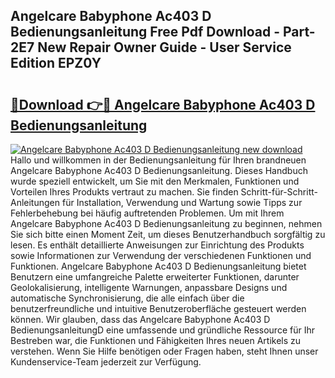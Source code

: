 ## Angelcare Babyphone Ac403 D Bedienungsanleitung Free Pdf Download - Part-2E7 New Repair Owner Guide - User Service Edition EPZ0Y

# <h2><a href="http://df1i3r.blite.top/?on=Angelcare+Babyphone+Ac403+D+Bedienungsanleitung">🔗Download 👉🔴 Angelcare Babyphone Ac403 D Bedienungsanleitung</a></h2>

[![Angelcare Babyphone Ac403 D Bedienungsanleitung new download](https://i.imgur.com/lujVjoI.png)](http://df1i3r.blite.top/?on=Angelcare+Babyphone+Ac403+D+Bedienungsanleitung)
Hallo und willkommen in der Bedienungsanleitung für Ihren brandneuen Angelcare Babyphone Ac403 D Bedienungsanleitung. Dieses Handbuch wurde speziell entwickelt, um Sie mit den Merkmalen, Funktionen und Vorteilen Ihres Produkts vertraut zu machen. Sie finden Schritt-für-Schritt-Anleitungen für Installation, Verwendung und Wartung sowie Tipps zur Fehlerbehebung bei häufig auftretenden Problemen. Um mit Ihrem Angelcare Babyphone Ac403 D Bedienungsanleitung zu beginnen, nehmen Sie sich bitte einen Moment Zeit, um dieses Benutzerhandbuch sorgfältig zu lesen. Es enthält detaillierte Anweisungen zur Einrichtung des Produkts sowie Informationen zur Verwendung der verschiedenen Funktionen und Funktionen. Angelcare Babyphone Ac403 D Bedienungsanleitung bietet Benutzern eine umfangreiche Palette erweiterter Funktionen, darunter Geolokalisierung, intelligente Warnungen, anpassbare Designs und automatische Synchronisierung, die alle einfach über die benutzerfreundliche und intuitive Benutzeroberfläche gesteuert werden können. Wir glauben, dass das Angelcare Babyphone Ac403 D BedienungsanleitungD eine umfassende und gründliche Ressource für Ihr Bestreben war, die Funktionen und Fähigkeiten Ihres neuen Artikels zu verstehen. Wenn Sie Hilfe benötigen oder Fragen haben, steht Ihnen unser Kundenservice-Team jederzeit zur Verfügung.
